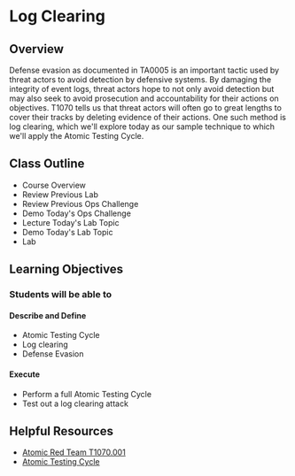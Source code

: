 # Log Clearing

## Overview

Defense evasion as documented in TA0005 is an important tactic used by threat actors to avoid detection by defensive systems. By damaging the integrity of event logs, threat actors hope to not only avoid detection but may also seek to avoid prosecution and accountability for their actions on objectives. T1070 tells us that threat actors will often go to great lengths to cover their tracks by deleting evidence of their actions. One such method is log clearing, which we'll explore today as our sample technique to which we'll apply the Atomic Testing Cycle.

## Class Outline

- Course Overview
- Review Previous Lab
- Review Previous Ops Challenge
- Demo Today's Ops Challenge
- Lecture Today's Lab Topic
- Demo Today's Lab Topic
- Lab

## Learning Objectives

### Students will be able to

#### Describe and Define

- Atomic Testing Cycle
- Log clearing
- Defense Evasion

#### Execute

- Perform a full Atomic Testing Cycle
- Test out a log clearing attack

## Helpful Resources

- [Atomic Red Team T1070.001](https://github.com/redcanaryco/atomic-red-team/blob/master/atomics/T1070.001/T1070.001.md)
- [Atomic Testing Cycle](https://atomicredteam.io/testing.html)
